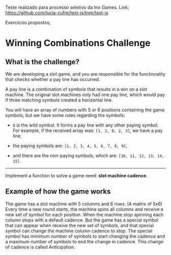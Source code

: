 Teste realizado para processo seletivo da Ino Games.
Link;
https://github.com/lucia-cufre/test-js/tree/test-js

Exercícios propostos; 

# Winning Combinations Challenge

## What is the challenge?

We are developing a slot game, and you are responsible for the functionality that checks whether a pay line has occurred.

A pay line is a combination of symbols that results in a win on a slot machine. The original slot machines only had one pay line, which would pay if three matching symbols created a horizontal line.

You will have an array of numbers with 5 or 6 positions containing the game symbols, but we have some rules regarding the symbols:

- `0` is the wild symbol. It forms a pay line with any other paying symbol. For example, if the received array was: `[1, 2, 0, 2, 3]`, we have a pay line;

- the paying symbols are: `[1, 2, 3, 4, 5, 6, 7, 8, 9]`;

- and there are the non-paying symbols, which are: `[10, 11, 12, 13, 14, 15]`.

---

Implement a function to solve a game need: **slot machine cadence**.

## Example of how the game works

The game has a slot machine with 5 columns and 6 rows. (A matrix of 5x6)
Every time a new round starts, the machine spins all columns and receive a new set of symbol for each position.
When the machine stop spinning each column stops with a default cadence.
But the game has a special symbol that can appear when receive the new set of symbols,
and that special symbol can change the machine column cadence to stop.
The special symbol has minimum number of symbols to start changing the cadence and a maximum number of symbols to end the change in cadence.
This change of cadence is called Anticipation.
